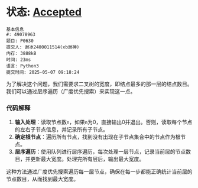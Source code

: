 # 状态: [Accepted](http://xzmdsa.openjudge.cn/2024hw1tmp/solution/48296796/)

```
基本信息
#: 49078963
题目: P0630
提交人: 谢冰2400011514(xb谢神)
内存: 3888kB
时间: 23ms
语言: Python3
提交时间: 2025-05-07 09:18:24
```

为了解决这个问题，我们需要求二叉树的宽度，即结点最多的那一层的结点数目。我们可以通过层序遍历（广度优先搜索）来实现这一点。

### 代码解释
1. **输入处理**：读取节点数`n`，如果`n`为0，直接输出0并退出。否则，读取每个节点的左右子节点信息，并记录所有子节点。
2. **确定根节点**：遍历所有节点，找到没有出现在子节点集合中的节点作为根节点。
3. **层序遍历**：使用队列进行层序遍历，每次处理一层节点，记录当前层的节点数目，并更新最大宽度。处理完所有层后，输出最大宽度。

这种方法通过广度优先搜索遍历每一层节点，确保在每一步都能正确统计当前层的节点数目，从而找到最大宽度。